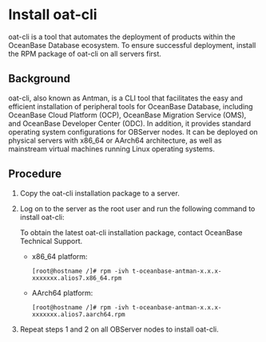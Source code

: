 # Install oat-cli

oat-cli is a tool that automates the deployment of products within the OceanBase Database ecosystem. To ensure successful deployment, install the RPM package of oat-cli on all servers first.

## Background

oat-cli, also known as Antman, is a CLI tool that facilitates the easy and efficient installation of peripheral tools for OceanBase Database, including OceanBase Cloud Platform (OCP), OceanBase Migration Service (OMS), and OceanBase Developer Center (ODC). In addition, it provides standard operating system configurations for OBServer nodes. It can be deployed on physical servers with x86_64 or AArch64 architecture, as well as mainstream virtual machines running Linux operating systems.

## Procedure

1. Copy the oat-cli installation package to a server.

2. Log on to the server as the root user and run the following command to install oat-cli:

   To obtain the latest oat-cli installation package, contact OceanBase Technical Support.

   * x86_64 platform:

      ```shell
      [root@hostname /]# rpm -ivh t-oceanbase-antman-x.x.x-xxxxxxx.alios7.x86_64.rpm
      ```

   * AArch64 platform:

      ```shell
      [root@hostname /]# rpm -ivh t-oceanbase-antman-x.x.x-xxxxxxx.alios7.aarch64.rpm
      ```

3. Repeat steps 1 and 2 on all OBServer nodes to install oat-cli.
